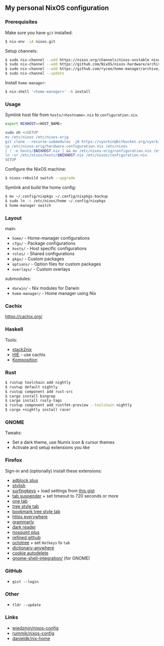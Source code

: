 ## My personal NixOS configuration

### Prerequisites

Make sure you have `git` installed:

```bash
$ nix-env -iA nixos.git
```

Setup channels:

```bash
$ sudo nix-channel --add https://nixos.org/channels/nixos-unstable nixos
$ sudo nix-channel --add https://github.com/NixOS/nixos-hardware/archive/master.tar.gz nixos-hardware
$ sudo nix-channel --add https://github.com/rycee/home-manager/archive/master.tar.gz home-manager
$ sudo nix-channel --update
```

Install `home-manager`:

```bash
$ nix-shell '<home-manager>' -A install
```

### Usage

Symlink host file from `hosts/<hostname>.nix` to `configuration.nix`.


```bash
export NIXHOST=<HOST_NAME>

sudo sh <<SETUP
mv /etc/nixos /etc/nixos-orig
git clone --recurse-submodules -j8 https://vyorkin@bitbucket.org/vyorkin/nixos-config.git /etc/nixos
cp /etc/nixos-orig/hardware-configuration.nix /etc/nixos
[ ! -e hosts/$NIXHOST.nix ] && mv /etc/nixos-orig/configuration.nix /etc/nixos/hosts/$NIXHOST.nix
ln -sr /etc/nixos/hosts/$NIXHOST.nix /etc/nixos/configuration.nix
SETUP
```

Configure the NixOS machine:

```bash
$ nixos-rebuild switch --upgrade
```

Symlink and build the home config:

```bash
$ mv ~/.config/nixpkgs ~/.config/nixpkgs-backup
$ sudo ln -s /etc/nixos/home ~/.config/nixpkgs
$ home-manager switch
```

### Layout

main:

- `home/` - Home-manager configurations
- `cfgs/` - Package configurations
- `hosts/` - Host specific configurations
- `roles/` - Shared configurations
- `pkgs/` - Custom packages
- `options/` - Option files for custom packages
- `overlays/` - Custom overlays

submodules:

- `darwin/` - Nix modules for Darwin
- `home-manager/` - Home manager using Nix

### Cachix

https://cachix.org/

### Haskell

Tools:

* [stack2nix](https://github.com/input-output-hk/stack2nix)
* [HIE](https://github.com/domenkozar/hie-nix) - use cachix
* [Komposition](https://owickstrom.github.io/komposition/user-guide/installation/)

### Rust

```bash
$ rustup toolchain add nightly
$ rustup default nightly
$ rustup component add rust-src
$ cargo install bingrep
$ cargo install rusty-tags
$ rustup component add rustfmt-preview --toolchain nightly
$ cargo +nightly install racer
```

### GNOME

Tweaks:

* Set a dark theme, use Numix icon & cursor themes
* Activate and setup extensions you like

### Firefox

Sign-in and (optionally) install these extensions:

* [adblock plus](https://addons.mozilla.org/en-US/firefox/addon/adblock-plus/)
* [stylish](https://addons.mozilla.org/ru/firefox/addon/stylish/)
* [surfingkeys](https://addons.mozilla.org/ru/firefox/addon/surfingkeys_ff/) + load settings from [this gist](https://gist.githubusercontent.com/vyorkin/c5d9cfa63da9811ed0062c5f1440f754/raw/12742b47426899547467eadef09ba8e9d56b3ce3/surfingkeys.txt)
* [tab suspender](https://addons.mozilla.org/ru/firefox/addon/ff-tab-suspender/) + set timeout to 720 seconds or more
* [one tab](https://addons.mozilla.org/ru/firefox/addon/onetab/)
* [tree style tab](https://addons.mozilla.org/ru/firefox/addon/tree-style-tab/)
* [bookmark tree style tab](https://addons.mozilla.org/ru/firefox/addon/bookmark-tree-for-tst/)
* [https everywhere](https://addons.mozilla.org/ru/firefox/addon/https-everywhere/)
* [grammarly](https://addons.mozilla.org/en-US/firefox/addon/grammarly-1/)
* [dark reader](https://addons.mozilla.org/ru/firefox/addon/darkreader/)
* [nosquint plus](https://addons.mozilla.org/en-US/firefox/addon/nosquint-plus/)
* [refined github](https://addons.mozilla.org/en-US/firefox/addon/refined-github-/)
* [octotree](https://addons.mozilla.org/ru/firefox/addon/octotree/) + set `Hotkeys` to `tab`
* [dictionary-anywhere](https://addons.mozilla.org/en-US/firefox/addon/dictionary-anywhere/?src=userprofile)
* [cookie autodelete](https://addons.mozilla.org/ru/firefox/addon/cookie-autodelete/)
* [gnome-shell-integration/](https://addons.mozilla.org/en-US/firefox/addon/gnome-shell-integration/) (for GNOME)

### GitHub

* `gist --login`

### Other

* `tldr --update`

### Links

* [wiedzmin/nixos-config](https://github.com/wiedzmin/nixos-config.git)
* [rummik/nixos-config](https://github.com/rummik/nixos-config)
* [danieldk/nix-home](https://github.com/danieldk/nix-home)
